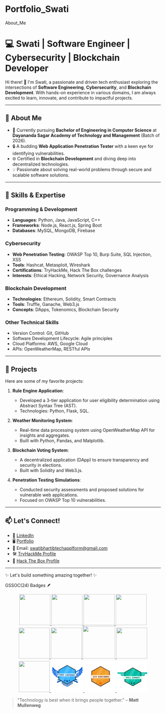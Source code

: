 # Portfolio_Swati
About_Me
# 💻 Swati | Software Engineer | Cybersecurity | Blockchain Developer

Hi there! 👋 I'm Swati, a passionate and driven tech enthusiast exploring the intersections of **Software Engineering**, **Cybersecurity**, and **Blockchain Development**. With hands-on experience in various domains, I am always excited to learn, innovate, and contribute to impactful projects.

---

## 🚀 About Me
- 🌱 Currently pursuing **Bachelor of Engineering in Computer Science** at **Dayananda Sagar Academy of Technology and Management** (Batch of 2026).
- 🔒 A budding **Web Application Penetration Tester** with a keen eye for identifying vulnerabilities.
- 🌐 Certified in **Blockchain Development** and diving deep into decentralized technologies.
- 💡 Passionate about solving real-world problems through secure and scalable software solutions.

---

## 🔧 Skills & Expertise

### Programming & Development
- **Languages**: Python, Java, JavaScript, C++
- **Frameworks**: Node.js, React.js, Spring Boot
- **Databases**: MySQL, MongoDB, Firebase

### Cybersecurity
- **Web Penetration Testing**: OWASP Top 10, Burp Suite, SQL Injection, XSS
- **Tools**: Hashcat, Metasploit, Wireshark
- **Certifications**: TryHackMe, Hack The Box challenges
- **Interests**: Ethical Hacking, Network Security, Governance Analysis

### Blockchain Development
- **Technologies**: Ethereum, Solidity, Smart Contracts
- **Tools**: Truffle, Ganache, Web3.js
- **Concepts**: DApps, Tokenomics, Blockchain Security

### Other Technical Skills
- Version Control: Git, GitHub
- Software Development Lifecycle: Agile principles
- Cloud Platforms: AWS, Google Cloud
- APIs: OpenWeatherMap, RESTful APIs

---

## 🌟 Projects
Here are some of my favorite projects:

1. **Rule Engine Application**: 
   - Developed a 3-tier application for user eligibility determination using Abstract Syntax Tree (AST).
   - Technologies: Python, Flask, SQL.

2. **Weather Monitoring System**:
   - Real-time data processing system using OpenWeatherMap API for insights and aggregates.
   - Built with Python, Pandas, and Matplotlib.

3. **Blockchain Voting System**:
   - A decentralized application (DApp) to ensure transparency and security in elections.
   - Built with Solidity and Web3.js.

4. **Penetration Testing Simulations**:
   - Conducted security assessments and proposed solutions for vulnerable web applications.
   - Focused on OWASP Top 10 vulnerabilities.

---

## 📫 Let's Connect!
- 💼 [LinkedIn](https://www.linkedin.com/in/swati1bharti/)
- 🖥️ [Portfolio](https://your-portfolio-link.com)
- 📧 Email: swatibhartibtechapplform@gmail.com
- 🛠️ [TryHackMe Profile](https://tryhackme.com/p/your-profile)
- 🌟 [Hack The Box Profile](https://www.hackthebox.com/home/users/profile)

---

✨ Let's build something amazing together! ✨

GSSOC(24) Badges 🪶
<div style='display:flex; align-items:center; gap: 10px;' align='center'> <a href="https://gssoc.girlscript.tech/leaderboard"> <img src="https://raw.githubusercontent.com/GSSoC24/Postman-Challenge/main/docs/assets/Postman%20White.png" width="100px" height="100px" /> <img src="https://raw.githubusercontent.com/GSSoC24/Postman-Challenge/main/docs/assets/1.png" width="100px" height="100px" /> <img src="https://raw.githubusercontent.com/GSSoC24/Postman-Challenge/main/docs/assets/2.png" width="100px" height="100px" /> <img src="https://raw.githubusercontent.com/GSSoC24/Postman-Challenge/main/docs/assets/3.png" width="100px" height="100px" /> <img src="https://raw.githubusercontent.com/GSSoC24/Postman-Challenge/main/docs/assets/4.png" width="100px" height="100px" /> <img src="https://raw.githubusercontent.com/GSSoC24/Postman-Challenge/main/docs/assets/5.png" width="100px" height="100px" /> <img src="https://raw.githubusercontent.com/GSSoC24/Postman-Challenge/main/docs/assets/6.png" width="105px" height="105px" /> <img src="https://raw.githubusercontent.com/GSSoC24/Postman-Challenge/main/docs/assets/7.png" width="100px" height="100px" /> <img src="https://raw.githubusercontent.com/GSSoC24/Postman-Challenge/main/docs/assets/8.png" width="100px" height="100px" /> <img src="https://raw.githubusercontent.com/GSSoC24/Contributor/refs/heads/main/assets/Code%20Luminary.png" width="105px" height="105px" /> <img src="https://raw.githubusercontent.com/GSSoC24/Contributor/refs/heads/main/assets/Git%20Explorer.png" width="100px" height="100px" /> <img src="https://raw.githubusercontent.com/GSSoC24/Contributor/refs/heads/main/assets/Pull%20Expert.png" width="100px" height="100px" /> </a> </div>


> "Technology is best when it brings people together." – **Matt Mullenweg**

